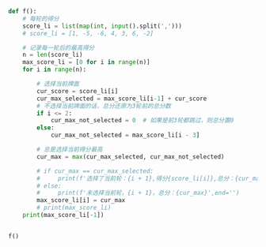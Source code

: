 
<BlogInfo id="1316" title="92.玩牌高手" author="白日梦想猿" pv=0 read_times=0 pre_cost_time="0分43秒" category="leetcode" tag_list="['leetcode']" create_time="2022.05.13 19:31:34" update_time="2022.05.13 21:13:29" />

```python
def f():
    # 每轮的得分
    score_li = list(map(int, input().split(',')))
    # score_li = [1, -5, -6, 4, 3, 6, -2]

    # 记录每一轮后的最高得分
    n = len(score_li)
    max_score_li = [0 for i in range(n)]
    for i in range(n):

        # 选择当前牌面
        cur_score = score_li[i]
        cur_max_selected = max_score_li[i-1] + cur_score
        # 不选择当前牌面的话，总分还原为3轮前的总分数
        if i <= 2:
            cur_max_not_selected = 0  # 如果是前3轮都跳过，则总分置0
        else:
            cur_max_not_selected = max_score_li[i - 3]

        # 总是选择当前得分最高
        cur_max = max(cur_max_selected, cur_max_not_selected)

        # if cur_max == cur_max_selected:
        #     print(f'选择了当前轮：{i + 1},得分{score_li[i]},总分：{cur_max}',end='')
        # else:
        #     print(f'未选择当前轮，{i + 1}，总分：{cur_max}',end='')
        max_score_li[i] = cur_max
        # print(max_score_li)
    print(max_score_li[-1])


f()

```
